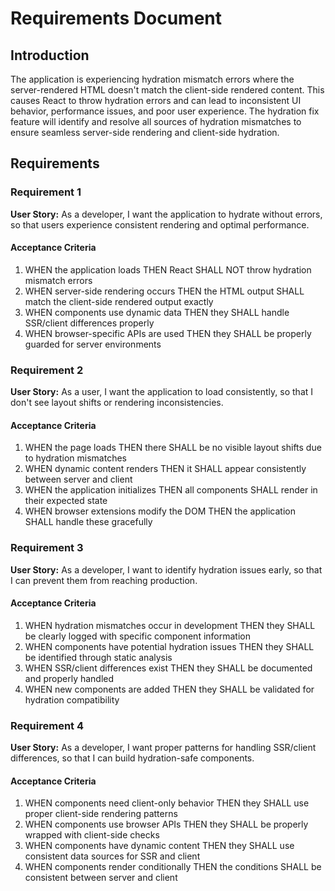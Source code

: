 # Requirements Document

## Introduction

The application is experiencing hydration mismatch errors where the server-rendered HTML doesn't match the client-side rendered content. This causes React to throw hydration errors and can lead to inconsistent UI behavior, performance issues, and poor user experience. The hydration fix feature will identify and resolve all sources of hydration mismatches to ensure seamless server-side rendering and client-side hydration.

## Requirements

### Requirement 1

**User Story:** As a developer, I want the application to hydrate without errors, so that users experience consistent rendering and optimal performance.

#### Acceptance Criteria

1. WHEN the application loads THEN React SHALL NOT throw hydration mismatch errors
2. WHEN server-side rendering occurs THEN the HTML output SHALL match the client-side rendered output exactly
3. WHEN components use dynamic data THEN they SHALL handle SSR/client differences properly
4. WHEN browser-specific APIs are used THEN they SHALL be properly guarded for server environments

### Requirement 2

**User Story:** As a user, I want the application to load consistently, so that I don't see layout shifts or rendering inconsistencies.

#### Acceptance Criteria

1. WHEN the page loads THEN there SHALL be no visible layout shifts due to hydration mismatches
2. WHEN dynamic content renders THEN it SHALL appear consistently between server and client
3. WHEN the application initializes THEN all components SHALL render in their expected state
4. WHEN browser extensions modify the DOM THEN the application SHALL handle these gracefully

### Requirement 3

**User Story:** As a developer, I want to identify hydration issues early, so that I can prevent them from reaching production.

#### Acceptance Criteria

1. WHEN hydration mismatches occur in development THEN they SHALL be clearly logged with specific component information
2. WHEN components have potential hydration issues THEN they SHALL be identified through static analysis
3. WHEN SSR/client differences exist THEN they SHALL be documented and properly handled
4. WHEN new components are added THEN they SHALL be validated for hydration compatibility

### Requirement 4

**User Story:** As a developer, I want proper patterns for handling SSR/client differences, so that I can build hydration-safe components.

#### Acceptance Criteria

1. WHEN components need client-only behavior THEN they SHALL use proper client-side rendering patterns
2. WHEN components use browser APIs THEN they SHALL be properly wrapped with client-side checks
3. WHEN components have dynamic content THEN they SHALL use consistent data sources for SSR and client
4. WHEN components render conditionally THEN the conditions SHALL be consistent between server and client